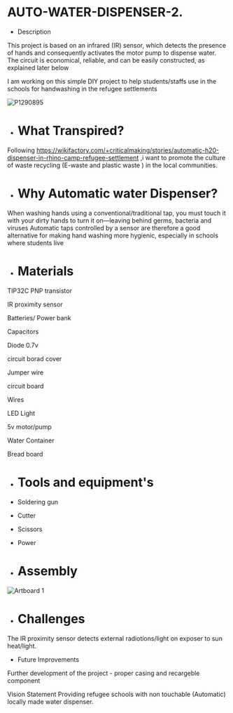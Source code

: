 # AUTO-WATER-DISPENSER-2.

* Description

This project is based on an infrared (IR) sensor, which detects the presence of hands and consequently activates the motor pump to dispense water. The circuit is economical, reliable, and can be easily constructed, as explained later below 

I am  working on this simple DIY project to help students/staffs use in the schools for handwashing in the refugee settlements

![P1290895](https://user-images.githubusercontent.com/56769901/221420999-a6e2697f-3c9f-4f98-9158-5ee8311a3065.JPG)

* # What Transpired?

Following https://wikifactory.com/+criticalmaking/stories/automatic-h20-dispenser-in-rhino-camp-refugee-settlement ,i want to promote the culture of waste recycling (E-waste and plastic waste ) in the local communities.

* # Why Automatic water Dispenser?

When washing hands using a conventional/traditional tap, you must touch it with your dirty hands to turn it on—leaving behind germs, bacteria and viruses Automatic taps controlled by a sensor are therefore a good alternative for making hand washing more hygienic, especially in schools where students live

* # Materials

 TIP32C PNP transistor

 IR proximity sensor

Batteries/ Power bank 

Capacitors

Diode 0.7v

circuit borad cover 

Jumper wire

circuit board 

Wires

LED Light

5v motor/pump

Water Container

Bread board

* # Tools and equipment's

* Soldering gun

* Cutter 

* Scissors

* Power

* # Assembly

![Artboard 1](https://user-images.githubusercontent.com/56769901/221436368-1f5225e9-af1d-48b2-8af7-35898840ff77.jpg)


* # Challenges

The IR proximity sensor detects external radiotions/light on exposer to sun heat/light.

* Future Improvements

Further development of the project - proper casing and recargeble component 

Vision Statement Providing refugee schools with non touchable (Automatic) locally made water dispenser.
